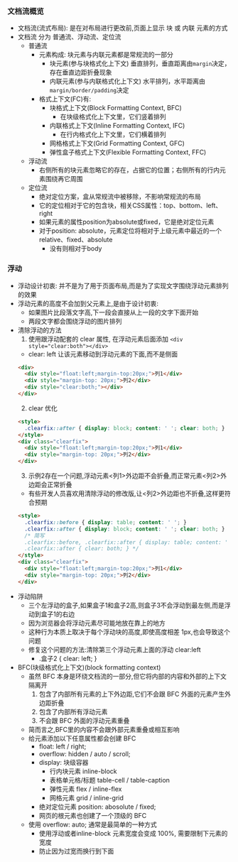 ### 文档流概览
- 文档流(流式布局): 是在对布局进行更改前,页面上显示 块 或 内联 元素的方式
- 文档流 分为 普通流、浮动流、定位流
  - 普通流
    - 元素构成: 块元素与内联元素都是常规流的一部分
      - 块元素(参与块格式化上下文) 垂直排列，垂直距离由`margin`决定，存在垂直边距折叠现象
      - 内联元素(参与内联格式化上下文) 水平排列，水平距离由`margin/border/padding`决定
    - 格式上下文(FC)有:
      - 块格式上下文(Block Formatting Context, BFC)
        - 在块级格式化上下文里，它们竖着排列
      - 内联格式上下文(Inline Formatting Context, IFC)
        - 在行内格式化上下文里，它们横着排列
      - 网格格式上下文(Grid Formatting Context, GFC)
      - 弹性盒子格式上下文(Flexible Formatting Context, FFC)
  - 浮动流
    - 右侧所有的块元素忽略它的存在，占据它的位置；右侧所有的行内元素围绕再它周围
  - 定位流
    - 绝对定位方案，盒从常规流中被移除，不影响常规流的布局
    - 它的定位相对于它的包含块，相关CSS属性：top、bottom、left、right
    - 如果元素的属性position为absolute或fixed，它是绝对定位元素
    - 对于position: absolute，元素定位将相对于上级元素中最近的一个relative、fixed、absolute
      - 没有则相对于body

### 浮动
- 浮动设计初衷: 并不是为了用于页面布局,而是为了实现文字围绕浮动元素排列的效果
- 浮动元素的高度不会加到父元素上,是由于设计初衷:
  - 如果图片比段落文字高,下一段会直接从上一段的文字下面开始
  - 两段文字都会围绕浮动的图片排列
- 清除浮动的方法
  1. 使用跟浮动配套的 clear 属性, 在浮动元素后面添加 `<div style="clear:both"></div>`
    - clear: left 让该元素移动到浮动元素的下面,而不是侧面
    ```html
    <div>
      <div style="float:left;margin-top:20px;">列1</div>
      <div style="margin-top: 20px;">列2</div>
      <div style="clear:both;"></div>
    </div>
    ```
  2. clear 优化
    ```html
    <style>
      .clearfix::after { display: block; content: ' '; clear: both; }
    </style>
    <div class="clearfix">
      <div style="float:left;margin-top:20px;">列1</div>
      <div style="margin-top: 20px;">列2</div>
    </div>
    ```
  3. 示例2存在一个问题,浮动元素<列1>外边距不会折叠,而正常元素<列2>外边距会正常折叠
    - 有些开发人员喜欢用清除浮动的修改版,让<列2>外边距也不折叠,这样更符合预期
    ```html
    <style>
      .clearfix::before { display: table; content: ' '; }
      .clearfix::after { display: block; content: ' '; clear: both; }
      /* 简写
      .clearfix::before, .clearfix::after { display: table; content: ' '; }
      .clearfix::after { clear: both; } */
    </style>
    <div class="clearfix">
      <div style="float:left;margin-top:20px;">列1</div>
      <div style="margin-top: 20px;">列2</div>
    </div>
    ```
- 浮动陷阱
  - 三个左浮动的盒子,如果盒子1和盒子2高,则盒子3不会浮动到最左侧,而是浮动到盒子1的右边
  - 因为浏览器会将浮动元素尽可能地放在靠上的地方
  - 这种行为本质上取决于每个浮动块的高度,即使高度相差 1px,也会导致这个问题
  - 修复这个问题的方法:清除第三个浮动元素上面的浮动 clear:left
    - .盒子2 { clear: left; }
- BFC(块级格式化上下文)(block formatting context)
  - 虽然 BFC 本身是环绕文档流的一部分,但它将内部的内容和外部的上下文隔离开
    1. 包含了内部所有元素的上下外边距,它们不会跟 BFC 外面的元素产生外边距折叠
    2. 包含了内部所有浮动元素
    3. 不会跟 BFC 外面的浮动元素重叠
  - 简而言之,BFC里的内容不会跟外部元素重叠或相互影响
  - 给元素添加以下任意属性都会创建 BFC
    - float: left / right;
    - overflow: hidden / auto / scroll;
    - display: 块级容器
      - 行内块元素 inline-block
      - 表格单元格/标题 table-cell / table-caption
      - 弹性元素 flex / inline-flex
      - 网格元素 grid / inline-grid
    - 绝对定位元素 position: abosolute / fixed;
    - 网页的根元素也创建了一个顶级的 BFC
  - 使用 overflow: auto; 通常是最简单的一种方式
    - 使用浮动或者inline-block 元素宽度会变成 100%, 需要限制下元素的宽度
    - 防止因为过宽而换行到下面
